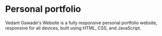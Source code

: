 # Personal portfolio

Vedant Gawade's Website is a fully responsive personal portfolio website, responsive for all devices, built using HTML, CSS, and JavaScript.

